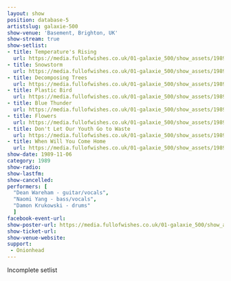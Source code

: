 ```yaml
---
layout: show
position: database-5
artistslug: galaxie-500
show-venue: 'Basement, Brighton, UK'
show-stream: true
show-setlist: 
- title: Temperature's Rising
  url: https://media.fullofwishes.co.uk/01-galaxie_500/show_assets/1989-11-06/01-galaxie-500-temperatures-rising.mp3
- title: Snowstorm
  url: https://media.fullofwishes.co.uk/01-galaxie_500/show_assets/1989-11-06/02-galaxie-500-snowstorm.mp3
- title: Decomposing Trees
  url: https://media.fullofwishes.co.uk/01-galaxie_500/show_assets/1989-11-06/03-galaxie-500-decomposing-trees.mp3
- title: Plastic Bird
  url: https://media.fullofwishes.co.uk/01-galaxie_500/show_assets/1989-11-06/04-galaxie-500-plastic-bird.mp3
- title: Blue Thunder
  url: https://media.fullofwishes.co.uk/01-galaxie_500/show_assets/1989-11-06/05-galaxie-500-blue-thunder.mp3
- title: Flowers
  url: https://media.fullofwishes.co.uk/01-galaxie_500/show_assets/1989-11-06/06-galaxie-500-flowers.mp3
- title: Don't Let Our Youth Go to Waste
  url: https://media.fullofwishes.co.uk/01-galaxie_500/show_assets/1989-11-06/07-galaxie-500-dont-let-our-youth-go-to-waste.mp3
- title: When Will You Come Home
  url: https://media.fullofwishes.co.uk/01-galaxie_500/show_assets/1989-11-06/08-galaxie-500-when-will-you-come-home.mp3  
show-date: 1989-11-06
category: 1989
show-radio: 
show-lastfm: 
show-cancelled: 
performers: [
  "Dean Wareham - guitar/vocals",
  "Naomi Yang - bass/vocals",
  "Damon Krukowski - drums"
  ]
facebook-event-url: 
show-poster-url: https://media.fullofwishes.co.uk/01-galaxie_500/show_assets/1989-11-06/1989-11-06-galaxie-500-brighton-flyer.jpg
show-ticket-url: 
show-venue-website: 
support:
 - Onionhead
---
```

Incomplete setlist
